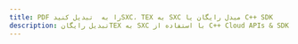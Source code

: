 ---title: PDF را به  تبدیل کنیدSXC، TEX به SXC مبدل رایگان یا C++ SDKdescription: تبدیل رایگانTEX به SXC با استفاده از C++ Cloud APIs & SDK همچنین اسناد PDF را در Cloud ایجاد، ویرایش و رندر کنید.---